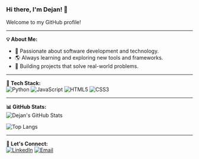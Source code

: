 ### Hi there, I'm Dejan! 👋

Welcome to my GitHub profile!

---

**💡 About Me:**  
- 🔧 Passionate about software development and technology.  
- 🌎 Always learning and exploring new tools and frameworks.  
- 🚀 Building projects that solve real-world problems.

---

**🔧 Tech Stack:**  
![Python](https://img.shields.io/badge/Python-3776AB?style=for-the-badge&logo=python&logoColor=white)
![JavaScript](https://img.shields.io/badge/JavaScript-F7DF1E?style=for-the-badge&logo=javascript&logoColor=black)
![HTML5](https://img.shields.io/badge/HTML5-E34F26?style=for-the-badge&logo=html5&logoColor=white)
![CSS3](https://img.shields.io/badge/CSS3-1572B6?style=for-the-badge&logo=css3&logoColor=white)

---

**📊 GitHub Stats:**  
![Dejan's GitHub Stats](https://github-readme-stats.vercel.app/api?username=breburda-dejan&show_icons=true&theme=radical)

![Top Langs](https://github-readme-stats.vercel.app/api/top-langs/?username=breburda-dejan&layout=compact&theme=radical)

---

**📢 Let's Connect:**  
[![LinkedIn](https://img.shields.io/badge/LinkedIn-0077B5?style=for-the-badge&logo=linkedin&logoColor=white)](https://www.linkedin.com/in/dejan-breburda-91165334b)
[![Email](https://img.shields.io/badge/Email-D14836?style=for-the-badge&logo=gmail&logoColor=white)](mailto:dejan@breburda.at)
